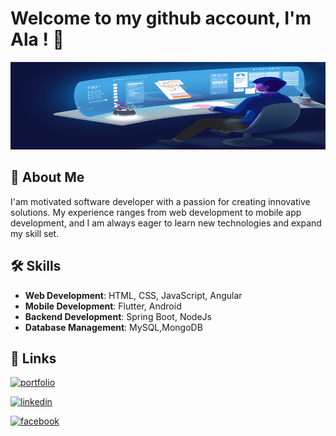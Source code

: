 # Welcome to my github account, I'm Ala ! 👋   
![App Screenshot](Img/bgGit.png)  
             
## 🚀 About Me  
I'am motivated software developer with a passion for creating innovative solutions.
My experience ranges from web development to mobile app development,
and I am always eager to learn new technologies and expand my skill set.

## 🛠 Skills  
- **Web Development**: HTML, CSS, JavaScript, Angular
- **Mobile Development**: Flutter, Android 
- **Backend Development**: Spring Boot, NodeJs 
- **Database Management**: MySQL,MongoDB
   
## 🔗 Links  
 
[![portfolio](https://img.shields.io/badge/my_portfolio-1DA1F2?style=for-the-badge&logo=ko-fi&logoColor=white)](https://ala-mabrouk.github.io/Portfolio-Ala/)

[![linkedin](https://img.shields.io/badge/linkedin-0A66C2?style=for-the-badge&logo=linkedin&logoColor=white)](https://www.linkedin.com/in/ala-mabrouk//)  
  
[![facebook](https://img.shields.io/badge/facebook-1877F2?style=for-the-badge&logo=facebook&logoColor=white)](https://www.facebook.com/mabrouk.ala.98/)
